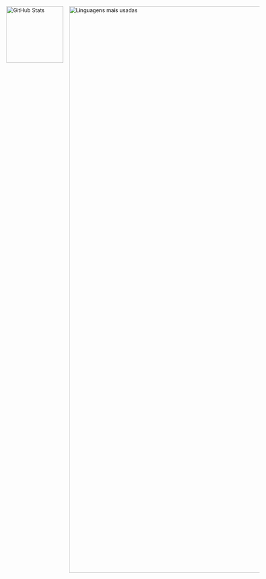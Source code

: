 <div style="display: flex; justify-content: center; gap: 16px;">
  <img src="https://github-readme-stats.vercel.app/api?username=Lucas-O-S&show_icons=true&theme=transparent" alt="GitHub Stats" style="height: 150px;" />
  <img src="https://github-readme-stats.vercel.app/api/top-langs/?username=Lucas-O-S&layout=compact&theme=transparent" alt="Linguagens mais usadas" style="height: 1500px;" />
</div>
